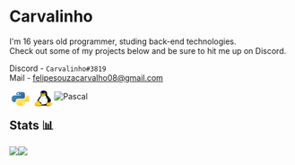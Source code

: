 # Carvalinho 
I'm 16 years old programmer, studing back-end technologies.<br/>
Check out some of my projects below and be sure to hit me up on Discord.

Discord - `Carvalinho#3819` <br>
Mail - <a href="mailto:felipesouzacarvalh08@gmail.com">felipesouzacarvalho08@gmail.com<a/>
<!--Linkedin - <a href="https://www.linkedin.com/in/"Visit</a> -->

<img align="left" alt="Python" height="30" width="40" src="https://raw.githubusercontent.com/devicons/devicon/master/icons/python/python-original.svg">
<img align="left" alt="Python" height="30" width="40" src="https://raw.githubusercontent.com/devicons/devicon/master/icons/linux/linux-original.svg">
<img align="center" alt="Pascal" height="30" width="40" src="https://alefragnani.gallerycdn.vsassets.io/extensions/alefragnani/pascal/9.4.0/1639177287636/Microsoft.VisualStudio.Services.Icons.Default">

## Stats 📊
<img align="left" src="https://github-readme-stats.vercel.app/api?username=carvalinh0&count_private=true&line_height=21&show_icons=true&theme=radical&hide_border=0"/> 
<img align="left" src="https://github-readme-stats.vercel.app/api/top-langs/?username=carvalinh0&layout=compact&card_width=250&theme=radical&hide_border=0"/>





